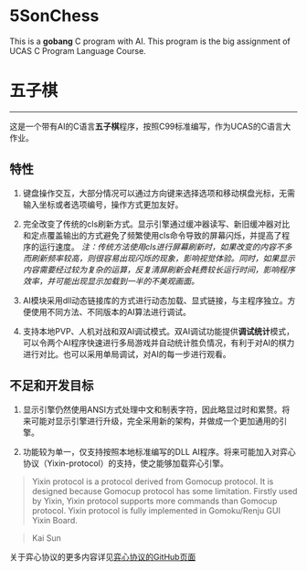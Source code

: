 # 5SonChess
This is a **gobang** C program with AI. This program is the big assignment of UCAS C Program Language Course.



# 五子棋
**********************************
这是一个带有AI的C语言**五子棋**程序，按照C99标准编写，作为UCAS的C语言大作业。

## 特性
1. 键盘操作交互，大部分情况可以通过方向键来选择选项和移动棋盘光标，无需输入坐标或者选项编号，操作方式更加友好。

2. 完全改变了传统的cls刷新方式。显示引擎通过缓冲器读写、新旧缓冲器对比和定点覆盖输出的方式避免了频繁使用cls命令导致的屏幕闪烁，并提高了程序的运行速度。
*注：传统方法使用cls进行屏幕刷新时，如果改变的内容不多而刷新频率较高，则很容易出现闪烁的现象，影响视觉体验。同时，如果显示内容需要经过较为复杂的运算，反复清屏刷新会耗费较长运行时间，影响程序效率，并可能出现显示加载到一半的不美观画面。*

3. AI模块采用dll动态链接库的方式进行动态加载、显式链接，与主程序独立。方便使用不同方法、不同版本的AI算法进行调试。

4. 支持本地PVP、人机对战和双AI调试模式。双AI调试功能提供**调试统计**模式，可以令两个AI程序快速进行多局游戏并自动统计胜负情况，有利于对AI的棋力进行对比。也可以采用单局调试，对AI的每一步进行观看。

## 不足和开发目标
1. 显示引擎仍然使用ANSI方式处理中文和制表字符，因此略显过时和累赘。将来可能对显示引擎进行升级，完全采用新的架构，并做成一个更加通用的引擎。

2. 功能较为单一，仅支持按照本地标准编写的DLL AI程序。将来可能加入对弈心协议（Yixin-protocol）的支持，使之能够加载弈心引擎。
>Yixin protocol is a protocol derived from Gomocup protocol. It is designed because Gomocup protocol has some limitation. Firstly used by Yixin, Yixin protocol supports more commands than Gomocup protocol. Yixin protocol is fully implemented in Gomoku/Renju GUI Yixin Board.

>Kai Sun

关于弈心协议的更多内容详见[弈心协议的GitHub页面](https://github.com/accreator/Yixin-protocol)
